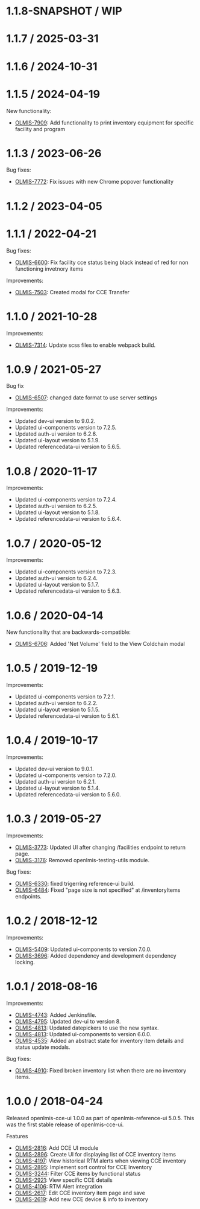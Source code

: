 1.1.8-SNAPSHOT / WIP
==================

1.1.7 / 2025-03-31
==================

1.1.6 / 2024-10-31
==================

1.1.5 / 2024-04-19
==================
New functionality:
* [OLMIS-7909](https://openlmis.atlassian.net/browse/OLMIS-7909): Add functionality to print inventory equipment for specific facility and program

1.1.3 / 2023-06-26
==================
Bug fixes:
* [OLMIS-7772](https://openlmis.atlassian.net/browse/OLMIS-7772): Fix issues with new Chrome popover functionality

1.1.2 / 2023-04-05
==================

1.1.1 / 2022-04-21
==================

Bug fixes:
* [OLMIS-6600](https://openlmis.atlassian.net/browse/OLMIS-6600): Fix facility cce status being black instead of red for non functioning invetnory items

Improvements:
* [OLMIS-7503](https://openlmis.atlassian.net/browse/OLMIS-7314): Created modal for CCE Transfer

1.1.0 / 2021-10-28
==================

Improvements:
* [OLMIS-7314](https://openlmis.atlassian.net/browse/OLMIS-7314): Update scss files to enable webpack build.

1.0.9 / 2021-05-27
==================

Bug fix
* [OLMIS-6507](https://openlmis.atlassian.net/browse/OLMIS-6507): changed date format to use server settings

Improvements:
* Updated dev-ui version to 9.0.2.
* Updated ui-components version to 7.2.5.
* Updated auth-ui version to 6.2.6.
* Updated ui-layout version to 5.1.9.
* Updated referencedata-ui version to 5.6.5.

1.0.8 / 2020-11-17
==================

Improvements:
* Updated ui-components version to 7.2.4.
* Updated auth-ui version to 6.2.5.
* Updated ui-layout version to 5.1.8.
* Updated referencedata-ui version to 5.6.4.

1.0.7 / 2020-05-12
==================

Improvements:
* Updated ui-components version to 7.2.3.
* Updated auth-ui version to 6.2.4.
* Updated ui-layout version to 5.1.7.
* Updated referencedata-ui version to 5.6.3.

1.0.6 / 2020-04-14
==================

New functionality that are backwards-compatible:
* [OLMIS-6706](https://openlmis.atlassian.net/browse/OLMIS-6706): Added 'Net Volume' field to the View Coldchain modal

1.0.5 / 2019-12-19
==================

Improvements:
* Updated ui-components version to 7.2.1.
* Updated auth-ui version to 6.2.2.
* Updated ui-layout version to 5.1.5.
* Updated referencedata-ui version to 5.6.1.


1.0.4 / 2019-10-17
==================

Improvements:
* Updated dev-ui version to 9.0.1.
* Updated ui-components version to 7.2.0.
* Updated auth-ui version to 6.2.1.
* Updated ui-layout version to 5.1.4.
* Updated referencedata-ui version to 5.6.0.

1.0.3 / 2019-05-27
==================

Improvements:
* [OLMIS-3773](https://openlmis.atlassian.net/browse/OLMIS-3773): Updated UI after changing /facilities endpoint to return page.
* [OLMIS-3176](https://openlmis.atlassian.net/browse/OLMIS-3176): Removed openlmis-testing-utils module.

Bug fixes:
* [OLMIS-6330](https://openlmis.atlassian.net/browse/OLMIS-6330): fixed trigerring reference-ui build.
* [OLMIS-6484](https://openlmis.atlassian.net/browse/OLMIS-6484): Fixed "page size is not specified" at /inventoryItems endpoints.

1.0.2 / 2018-12-12
==================

Improvements:
* [OLMIS-5409](https://openlmis.atlassian.net/browse/OLMIS-5409): Updated ui-components to version 7.0.0.
* [OLMIS-3696](https://openlmis.atlassian.net/browse/OLMIS-3696): Added dependency and development dependency locking.

1.0.1 / 2018-08-16
==================

Improvements:
* [OLMIS-4743](https://openlmis.atlassian.net/browse/OLMIS-4743): Added Jenkinsfile.
* [OLMIS-4795](https://openlmis.atlassian.net/browse/OLMIS-4795): Updated dev-ui to version 8.
* [OLMIS-4813](https://openlmis.atlassian.net/browse/OLMIS-4813): Updated datepickers to use the new syntax.
* [OLMIS-4813](https://openlmis.atlassian.net/browse/OLMIS-4813): Updated ui-components to version 6.0.0.
* [OLMIS-4535](https://openlmis.atlassian.net/browse/OLMIS-4535): Added an abstract state for inventory item details and status update modals.

Bug fixes:
* [OLMIS-4910](https://openlmis.atlassian.net/browse/OLMIS-4910): Fixed broken inventory list when there are no inventory items.

1.0.0 / 2018-04-24
==================

Released openlmis-cce-ui 1.0.0 as part of openlmis-reference-ui 5.0.5. This was the first stable release of openlmis-cce-ui.

Features
* [OLMIS-2816](https://openlmis.atlassian.net/browse/OLMIS-2816): Add CCE UI module
* [OLMIS-2896](https://openlmis.atlassian.net/browse/OLMIS-2896): Create UI for displaying list of CCE inventory items
* [OLMIS-4197](https://openlmis.atlassian.net/browse/OLMIS-4197): View historical RTM alerts when viewing CCE inventory
* [OLMIS-2895](https://openlmis.atlassian.net/browse/OLMIS-2895): Implement sort control for CCE Inventory
* [OLMIS-3244](https://openlmis.atlassian.net/browse/OLMIS-3244): Filter CCE items by functional status
* [OLMIS-2921](https://openlmis.atlassian.net/browse/OLMIS-2921): View specific CCE details
* [OLMIS-4106](https://openlmis.atlassian.net/browse/OLMIS-4106): RTM Alert integration
* [OLMIS-2617](https://openlmis.atlassian.net/browse/OLMIS-2617): Edit CCE inventory item page and save
* [OLMIS-2619](https://openlmis.atlassian.net/browse/OLMIS-2619): Add new CCE device & info to inventory
